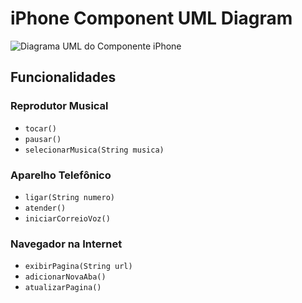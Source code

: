 # iPhone Component UML Diagram

![Diagrama UML do Componente iPhone](https://www.mermaidchart.com/raw/4afc5269-9a93-45e2-9524-52cd2a5c9cd7?theme=light&version=v0.1&format=svg)

## Funcionalidades

### Reprodutor Musical
- `tocar()`
- `pausar()`
- `selecionarMusica(String musica)`

### Aparelho Telefônico
- `ligar(String numero)`
- `atender()`
- `iniciarCorreioVoz()`

### Navegador na Internet
- `exibirPagina(String url)`
- `adicionarNovaAba()`
- `atualizarPagina()`
